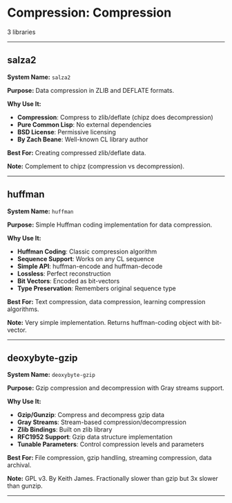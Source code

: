 # Compression: Compression

3 libraries

---

## salza2

**System Name:** `salza2`

**Purpose:** Data compression in ZLIB and DEFLATE formats.

**Why Use It:**
- **Compression**: Compress to zlib/deflate (chipz does decompression)
- **Pure Common Lisp**: No external dependencies
- **BSD License**: Permissive licensing
- **By Zach Beane**: Well-known CL library author

**Best For:** Creating compressed zlib/deflate data.

**Note:** Complement to chipz (compression vs decompression).

---


## huffman

**System Name:** `huffman`

**Purpose:** Simple Huffman coding implementation for data compression.

**Why Use It:**
- **Huffman Coding**: Classic compression algorithm
- **Sequence Support**: Works on any CL sequence
- **Simple API**: huffman-encode and huffman-decode
- **Lossless**: Perfect reconstruction
- **Bit Vectors**: Encoded as bit-vectors
- **Type Preservation**: Remembers original sequence type

**Best For:** Text compression, data compression, learning compression algorithms.

**Note:** Very simple implementation. Returns huffman-coding object with bit-vector.

---


## deoxybyte-gzip

**System Name:** `deoxybyte-gzip`

**Purpose:** Gzip compression and decompression with Gray streams support.

**Why Use It:**
- **Gzip/Gunzip**: Compress and decompress gzip data
- **Gray Streams**: Stream-based compression/decompression
- **Zlib Bindings**: Built on zlib library
- **RFC1952 Support**: Gzip data structure implementation
- **Tunable Parameters**: Control compression levels and parameters

**Best For:** File compression, gzip handling, streaming compression, data archival.

**Note:** GPL v3. By Keith James. Fractionally slower than gzip but 3x slower than gunzip.

---


